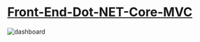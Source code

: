 # [Front-End-Dot-NET-Core-MVC](https://github.com/NeoSOFT-Technologies/front-end-dot-net-core-mvc/wiki)
![dashboard](https://user-images.githubusercontent.com/97656468/199887523-27a3d0db-e010-4923-aaf0-dcee9dcb67a4.PNG)
